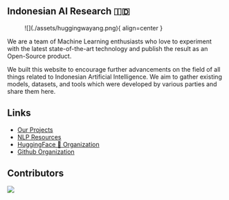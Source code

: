 ## Indonesian AI Research 🇮🇩

<figure markdown>
  ![](./assets/huggingwayang.png){ align=center }
</figure>

We are a team of Machine Learning enthusiasts who love to experiment with the latest state-of-the-art technology and publish the result as an Open-Source product.

We built this website to encourage further advancements on the field of all things related to Indonesian Artificial Intelligence. We aim to gather existing models, datasets, and tools which were developed by various parties and share them here.

## Links

- [Our Projects](../projects)
- [NLP Resources](../resources)
- [HuggingFace 🤗 Organization](https://huggingface.co/indonesian-nlp/)
- [Github Organization](https://github.com/indonesian-nlp/)

## Contributors

<a href="https://github.com/nlp-id/nlp-id.github.io/graphs/contributors">
  <img src="https://contrib.rocks/image?repo=nlp-id/nlp-id.github.io" />
</a>
